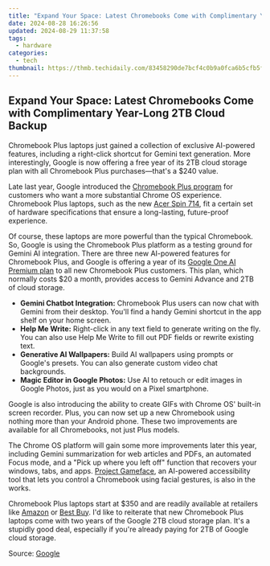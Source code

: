 ```yaml
---
title: "Expand Your Space: Latest Chromebooks Come with Complimentary Year-Long 2TB Cloud Backup"
date: 2024-08-28 16:26:56
updated: 2024-08-29 11:37:58
tags:
  - hardware
categories:
  - tech
thumbnail: https://thmb.techidaily.com/83458290de7bcf4c0b9a0fca6b5cfb5f98a876fbd7e790e17b0ae9950f12b328.jpg
---
```


## Expand Your Space: Latest Chromebooks Come with Complimentary Year-Long 2TB Cloud Backup

Chromebook Plus laptops just gained a collection of exclusive AI-powered features, including a right-click shortcut for Gemini text generation. More interestingly, Google is now offering a free year of its 2TB cloud storage plan with all Chromebook Plus purchases—that's a $240 value.

 Late last year, Google introduced the [Chromebook Plus program](https://some-techniques.techidaily.com/in-2024-high-precision-display-unveiled-hp-dreamcolor-z32x/) for customers who want a more substantial Chrome OS experience. Chromebook Plus laptops, such as the new [Acer Spin 714](https://digital-screen-recording.techidaily.com/exclusive-roundup-best-windows-11-video-recording-options-for-2024/), fit a certain set of hardware specifications that ensure a long-lasting, future-proof experience.

 Of course, these laptops are more powerful than the typical Chromebook. So, Google is using the Chromebook Plus platform as a testing ground for Gemini AI integration. There are three new AI-powered features for Chromebook Plus, and Google is offering a year of its [Google One AI Premium plan](https://one.google.com/about/plans?g1%5Flanding%5Fpage=0) to all new Chromebook Plus customers. This plan, which normally costs $20 a month, provides access to Gemini Advance and 2TB of cloud storage.

* **Gemini Chatbot Integration:** Chromebook Plus users can now chat with Gemini from their desktop. You'll find a handy Gemini shortcut in the app shelf on your home screen.
* **Help Me Write:** Right-click in any text field to generate writing on the fly. You can also use Help Me Write to fill out PDF fields or rewrite existing text.
* **Generative AI Wallpapers:** Build AI wallpapers using prompts or Google's presets. You can also generate custom video chat backgrounds.
* **Magic Editor in Google Photos:** Use AI to retouch or edit images in Google Photos, just as you would on a Pixel smartphone.

 Google is also introducing the ability to create GIFs with Chrome OS' built-in screen recorder. Plus, you can now set up a new Chromebook using nothing more than your Android phone. These two improvements are available for all Chromebooks, not just Plus models.

 The Chrome OS platform will gain some more improvements later this year, including Gemini summarization for web articles and PDFs, an automated Focus mode, and a "Pick up where you left off" function that recovers your windows, tabs, and apps. [Project Gameface](https://blog.google/technology/ai/google-project-gameface/), an AI-powered accessibility tool that lets you control a Chromebook using facial gestures, is also in the works.

 Chromebook Plus laptops start at $350 and are readily available at retailers like [Amazon](https://www.amazon.com/s?k=chromebook+plus&i=electronics&tag=hotoge-20&ascsubtag=UUhtgUeUpU2003363&asc%5Frefurl=https%3A%2F%2Fwww.howtogeek.com%2Fchromebook-plus-laptops-come-with-2tb-cloud-storage%2F&asc%5Fcampaign=Short-Term) or [Best Buy](https://shop-links.co/link/?exclusive=1&publisher_slug=itechdaily19598&url=https%3A%2F%2Fwww.bestbuy.com%2Fsite%2Fgoogle%2Fchromebook-plus%2Fpcmcat1692981518684.c). I'd like to reiterate that new Chromebook Plus laptops come with two years of the Google 2TB cloud storage plan. It's a stupidly good deal, especially if you're already paying for 2TB of Google cloud storage.

 Source: [Google](https://blog.google/products/chromebooks/chromebook-plus-google/)

<ins class="adsbygoogle"
     style="display:block"
     data-ad-format="autorelaxed"
     data-ad-client="ca-pub-7571918770474297"
     data-ad-slot="1223367746"></ins>



<ins class="adsbygoogle"
     style="display:block"
     data-ad-client="ca-pub-7571918770474297"
     data-ad-slot="8358498916"
     data-ad-format="auto"
     data-full-width-responsive="true"></ins>
